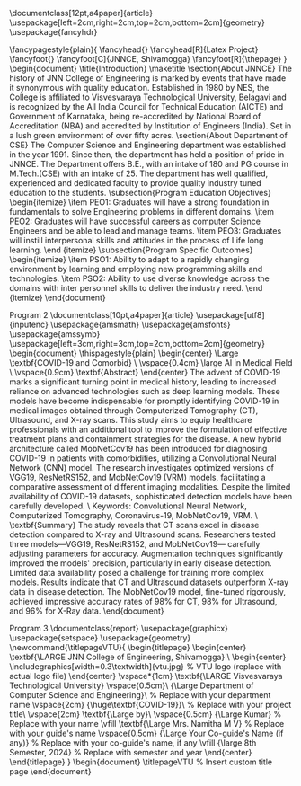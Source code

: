 \documentclass[12pt,a4paper]{article}
\usepackage[left=2cm,right=2cm,top=2cm,bottom=2cm]{geometry}
\usepackage{fancyhdr}

\fancypagestyle{plain}{
	\fancyhead{}
	\fancyhead[R]{Latex Project}
	\fancyfoot{}
	\fancyfoot[C]{JNNCE, Shivamogga}
        \fancyfoot[R]{\thepage}
	}
\begin{document}
\title{Introduction}
\maketitle
\section{About JNNCE}
The history of JNN College of Engineering is marked by events that have made it synonymous with quality education. Established in 1980 by NES, the College is affiliated to Visvesvaraya Technological University, Belagavi and is recognized by the All India Council for Technical Education (AICTE) and Government of Karnataka, being re-accredited by National Board of Accreditation (NBA) and accredited by Institution of Engineers (India). Set in a lush green environment of over fifty acres. 
\section{About Department of CSE}
The Computer Science and Engineering department was established in the year 1991. Since then, the department has held a position of pride in JNNCE. The Department offers B.E., with an intake of 180 and PG course in M.Tech.(CSE) with an intake of 25. The department has well qualified, experienced and dedicated faculty to provide quality industry tuned education to the students. 
\subsection{Program Education Objectives}
\begin{itemize}
\item PEO1: Graduates will have a strong foundation in fundamentals to solve Engineering problems in different domains.
\item PEO2: Graduates will have successful careers as computer Science Engineers and be able to lead and manage teams.
\item PEO3: Graduates will instill interpersonal skills and attitudes in the process of Life long learning.
\end {itemize}
\subsection{Program Specific Outcomes}
\begin{itemize}
\item PSO1: Ability to adapt to a rapidly changing environment by learning and employing new programming skills and technologies.
\item PSO2: Ability to use diverse knowledge across the domains with inter personnel skills to deliver the industry need.
\end {itemize}
\end{document}

Program 2
\documentclass[10pt,a4paper]{article} 
\usepackage[utf8]{inputenc} 
\usepackage{amsmath} 
\usepackage{amsfonts} 
\usepackage{amssymb} 
\usepackage[left=3cm,right=3cm,top=2cm,bottom=2cm]{geometry} 
\begin{document} 
\thispagestyle{plain} 
\begin{center} 
\Large 
\textbf{COVID-19 and Comorbid} \\
\vspace{0.4cm} 
\large 
AI in Medical Field \\
\vspace{0.9cm} 
\textbf{Abstract} 
\end{center} 
The advent of COVID-19 marks a significant turning point in medical history, leading to increased reliance on advanced technologies such as deep learning models. These models have become indispensable for promptly identifying COVID-19 in medical images obtained through Computerized Tomography (CT), Ultrasound, and X-ray scans. This study aims to equip healthcare professionals with an additional tool to improve the formulation of effective 
treatment plans and containment strategies for the disease. A new hybrid architecture called 
MobNetCov19 has been introduced for diagnosing COVID-19 in patients with comorbidities, 
utilizing a Convolutional Neural Network (CNN) model. The research investigates optimized 
versions of VGG19, ResNetRS152, and MobNetCov19 (VRM) models, facilitating a 
comparative assessment of different imaging modalities. Despite the limited availability of 
COVID-19 datasets, sophisticated detection models have been carefully developed. 
\\ 
Keywords: Convolutional Neural Network, Computerized Tomography, Coronavirus-19, 
MobNetCov19, VRM. 
\\ 
\textbf{Summary} 
The study reveals that CT scans excel in disease detection compared to X-ray and Ultrasound 
scans. Researchers tested three models—VGG19, ResNetRS152, and MobNetCov19—
 carefully adjusting parameters for accuracy. Augmentation techniques significantly improved 
the models' precision, particularly in early disease detection. Limited data availability posed a 
challenge for training more complex models. Results indicate that CT and Ultrasound datasets 
outperform X-ray data in disease detection. The MobNetCov19 model, fine-tuned rigorously, 
achieved impressive accuracy rates of 98\% for CT, 98\% for Ultrasound, and 96\% for X-Ray 
data. 
\end{document}

Program 3
\documentclass{report}
\usepackage{graphicx}
\usepackage{setspace}
\usepackage{geometry}
\newcommand{\titlepageVTU}{
\begin{titlepage}
\begin{center}
\textbf{\LARGE JNN College of Engineering, Shivamogga} \\
\begin{center}
\includegraphics[width=0.3\textwidth]{vtu.jpg} % VTU logo (replace with actual logo file)
\end{center}
\vspace*{1cm}
\textbf{\LARGE Visvesvaraya Technological University}
\vspace{0.5cm}\\
{\Large Department of Computer Science and Engineering}\\ % Replace with your department name
\vspace{2cm}
{\huge\textbf{COVID-19}}\\ % Replace with your project title\\
\vspace{2cm}
\textbf{\Large by}\\
\vspace{0.5cm}
{\Large Kumar} % Replace with your name
\vfill
\textbf{\Large Mrs. Namitha M V} % Replace with your guide's name
\vspace{0.5cm}
{\Large Your Co-guide's Name (if any)} % Replace with your co-guide's name, if any
\vfill
{\large 8th Semester, 2024} % Replace with semester and year
\end{center}
\end{titlepage}
}
\begin{document}
\titlepageVTU % Insert custom title page
\end{document}
